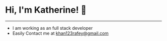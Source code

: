 #                                                                        Hi, I'm Katherine! 👋

<hr>

* I am working as an full stack developer
* Easily Contact me at khan123rafey@gmail.com

